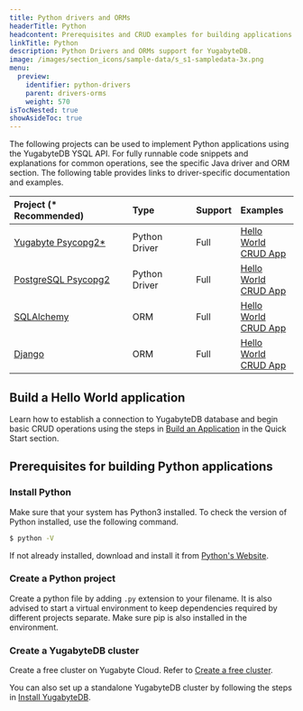 ```yaml
---
title: Python drivers and ORMs
headerTitle: Python
headcontent: Prerequisites and CRUD examples for building applications in Python.
linkTitle: Python
description: Python Drivers and ORMs support for YugabyteDB.
image: /images/section_icons/sample-data/s_s1-sampledata-3x.png
menu:
  preview:
    identifier: python-drivers
    parent: drivers-orms
    weight: 570
isTocNested: true
showAsideToc: true
---
```


The following projects can be used to implement Python applications using the YugabyteDB YSQL API. For fully runnable code snippets and explanations for common operations, see the specific Java driver and ORM section. The following table provides links to driver-specific documentation and examples.

| Project (* Recommended) | Type | Support | Examples |
| :------ | :--- | :------ | :------- |
| [Yugabyte Psycopg2*](yugabyte-psycopg2) | Python Driver | Full | [Hello World](/preview/quick-start/build-apps/python/ysql-psycopg2/) <br />[CRUD App](yugabyte-psycopg2) |
| [PostgreSQL Psycopg2](postgres-psycopg2) | Python Driver | Full | [Hello World](/preview/quick-start/build-apps/python/ysql-psycopg2) <br />[CRUD App](postgres-psycopg2) |
| [SQLAlchemy](sqlalchemy) | ORM |  Full | [Hello World](/preview/quick-start/build-apps/python/ysql-sqlalchemy) <br />[CRUD App](sqlalchemy) |
| [Django](django) | ORM |  Full | [Hello World](/preview/quick-start/build-apps/python/ysql-django) <br />[CRUD App](django) |

## Build a Hello World application

Learn how to establish a connection to YugabyteDB database and begin basic CRUD operations using the steps in [Build an Application](/preview/quick-start/build-apps/python/ysql-psycopg2) in the Quick Start section.

## Prerequisites for building Python applications

### Install Python

Make sure that your system has Python3 installed. To check the version of Python installed, use the following command.

```sh
$ python -V
```

If not already installed, download and install it from [Python's Website](https://www.python.org/downloads/).

### Create a Python project

Create a python file by adding ```.py``` extension to your filename. It is also advised to start a virtual environment to keep dependencies required by different projects separate. Make sure pip is also installed in the environment.

### Create a YugabyteDB cluster

Create a free cluster on Yugabyte Cloud. Refer to [Create a free cluster](/preview/yugabyte-cloud/cloud-quickstart/qs-add/).

You can also set up a standalone YugabyteDB cluster by following the steps in [Install YugabyteDB](/preview/quick-start/install/macos).
